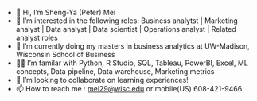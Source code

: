 - 👋 Hi, I’m Sheng-Ya (Peter) Mei
- 👀 I’m interested in the following roles: Business analytst | Marketing analyst | Data analyst | Data scientist | Operations analyst | Related analyst roles
- 🌱 I’m currently doing my masters in business analytics at UW-Madison, Wisconsin School of Business
- 👩‍💻 I’m familar with Python, R Studio, SQL, Tableau, PowerBI, Excel, ML concepts, Data pipeline, Data warehouse, Marketing metrics
- 💞️ I’m looking to collaborate on learning experiences! 
- 📫 How to reach me : mei29@wisc.edu or mobile(US) 608-421-9466


<!---
Pmei0617/Pmei0617 is a ✨ special ✨ repository because its `README.md` (this file) appears on your GitHub profile.
You can click the Preview link to take a look at your changes.
--->
